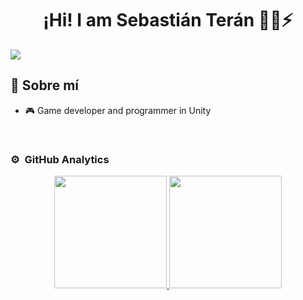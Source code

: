 <div align="center">
  <h1 align="center">¡Hi! I am Sebastián Terán 👋🏻⚡️</h1>
</div>
<img src="URL DE TU IMAGEN DE PERFIL">

## 🌊 Sobre mí

- 🎮 Game developer and programmer in Unity

<br>

### ⚙️ &nbsp;GitHub Analytics

<p align="center">
<a href="https://github.com/Sebas17Dev">
  <img height="180em" src="https://github-readme-stats-eight-theta.vercel.app/api?username=Sebas17Dev&show_icons=true&theme=algolia&include_all_commits=true&count_private=true"/>
  <img height="180em" src="https://github-readme-stats-eight-theta.vercel.app/api/top-langs/?username=Sebas17Dev&layout=compact&langs_count=8&theme=algolia"/>
</a>
</p>
